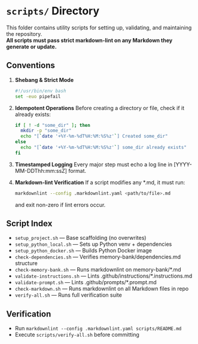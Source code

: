 # `scripts/` Directory

This folder contains utility scripts for setting up, validating, and maintaining the repository.  
**All scripts must pass strict markdown-lint on any Markdown they generate or update.**

## Conventions
1. **Shebang & Strict Mode**  
   ```bash
   #!/usr/bin/env bash
   set -euo pipefail
   ```
2. **Idempotent Operations**
   Before creating a directory or file, check if it already exists:

   ```bash
   if [ ! -d "some_dir" ]; then
     mkdir -p "some_dir"
     echo "[`date '+%Y-%m-%dT%H:%M:%S%z'`] Created some_dir"
   else
     echo "[`date '+%Y-%m-%dT%H:%M:%S%z'`] some_dir already exists"
   fi
   ```
3. **Timestamped Logging**
   Every major step must echo a log line in [YYYY-MM-DDThh:mm:ssZ] format.
4. **Markdown-lint Verification**
   If a script modifies any *.md, it must run:

   ```bash
   markdownlint --config .markdownlint.yaml <path/to/file>.md
   ```

   and exit non-zero if lint errors occur.

## Script Index
- `setup_project.sh` — Base scaffolding (no overwrites)
- `setup_python_local.sh` — Sets up Python venv + dependencies
- `setup_python_docker.sh` — Builds Python Docker image
- `check-dependencies.sh` — Verifies memory-bank/dependencies.md structure
- `check-memory-bank.sh` — Runs markdownlint on memory-bank/*.md
- `validate-instructions.sh` — Lints .github/instructions/*.instructions.md
- `validate-prompt.sh` — Lints .github/prompts/*.prompt.md
- `check-markdown.sh` — Runs markdownlint on all Markdown files in repo
- `verify-all.sh` — Runs full verification suite

## Verification
- Run `markdownlint --config .markdownlint.yaml scripts/README.md`
- Execute `scripts/verify-all.sh` before committing
